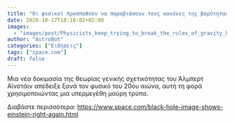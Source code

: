```yaml
---
title: "Οι φυσικοί προσπαθούν να παραβιάσουν τους κανόνες της βαρύτητας, αλλά αυτή η υπερμεγέθη μαύρη τρύπα μόλις είπε όχι"
date: 2020-10-17T18:18:02+02:00
images:
  - "images/post/Physicists_keep_trying_to_break_the_rules_of_gravity_but_this_supermassive_black_hole_just_said_'no'.jpg"
author: "AstroBot"
categories: ["Ειδήσεις"]
tags: ["space.com"]
draft: false
---
```


Μια νέα δοκιμασία της θεωρίας γενικής σχετικότητας του Άλμπερτ Αϊνστάιν απέδειξε ξανά τον φυσικό του 20ου αιώνα, αυτή τη φορά χρησιμοποιώντας μια υπερμεγέθη μαύρη τρύπα.

Διαβάστε περισσότερα: https://www.space.com/black-hole-image-shows-einstein-right-again.html
